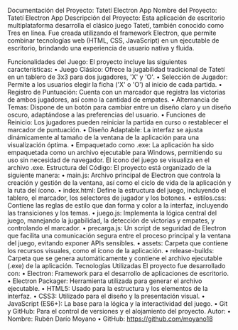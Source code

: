 Documentación del Proyecto: Tatetí Electron App
Nombre del Proyecto: 
Tatetí Electron App
Descripción del Proyecto: Esta aplicación de escritorio multiplataforma desarrolla el clásico juego Tatetí, también conocido como Tres en línea. Fue creada utilizando el framework Electron, que permite combinar tecnologías web (HTML, CSS, JavaScript) en un ejecutable de escritorio, brindando una experiencia de usuario nativa y fluida.
 
Funcionalidades del Juego: El proyecto incluye las siguientes características:
•	Juego Clásico: Ofrece la jugabilidad tradicional de Tatetí en un tablero de 3x3 para dos jugadores, 'X' y 'O'.
•	Selección de Jugador: Permite a los usuarios elegir la ficha ('X' o 'O') al inicio de cada partida.
•	Registro de Puntuación: Cuenta con un marcador que registra las victorias de ambos jugadores, así como la cantidad de empates.
•	Alternancia de Temas: Dispone de un botón para cambiar entre un diseño claro y un diseño oscuro, adaptándose a las preferencias del usuario.
•	Funciones de Reinicio: Los jugadores pueden reiniciar la partida en curso o restablecer el marcador de puntuación.
•	Diseño Adaptable: La interfaz se ajusta dinámicamente al tamaño de la ventana de la aplicación para una visualización óptima.
•	Empaquetado como .exe: La aplicación ha sido empaquetada como un archivo ejecutable para Windows, permitiendo su uso sin necesidad de navegador. El ícono del juego se visualiza en el archivo .exe.
Estructura del Código: El proyecto está organizado de la siguiente manera:
•	main.js: Archivo principal de Electron que controla la creación y gestión de la ventana, así como el ciclo de vida de la aplicación y la ruta del ícono.
•	index.html: Define la estructura del juego, incluyendo el tablero, el marcador, los selectores de jugador y los botones.
•	estilos.css: Contiene las reglas de estilo que dan forma y color a la interfaz, incluyendo las transiciones y los temas.
•	juego.js: Implementa la lógica central del juego, manejando la jugabilidad, la detección de victorias y empates, y controlando el marcador.
•	precarga.js: Un script de seguridad de Electron que facilita una comunicación segura entre el proceso principal y la ventana del juego, evitando exponer APIs sensibles.
•	assets: Carpeta que contiene los recursos visuales, como el ícono de la aplicación.
•	release-builds: Carpeta que se genera automáticamente y contiene el archivo ejecutable (.exe) de la aplicación.
Tecnologías Utilizadas El proyecto fue desarrollado con:
•	Electron: Framework para el desarrollo de aplicaciones de escritorio.
•	Electron Packager: Herramienta utilizada para generar el archivo ejecutable.
•	HTML5: Usado para la estructura y los elementos de la interfaz.
•	CSS3: Utilizado para el diseño y la presentación visual.
•	JavaScript (ES6+): La base para la lógica y la interactividad del juego.
•	Git y GitHub: Para el control de versiones y el alojamiento del proyecto.
Autor:
•	Nombre: Rubén Darío Moyano
•	GitHub: https://github.com/moyano18
